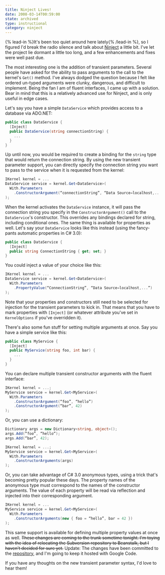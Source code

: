```yaml
---
title: Ninject Lives!
date: 2008-03-14T00:59:00
state: archived
type: instructional
category: ninject
---
```


{% lead-in %}It's been too quiet around here lately{% /lead-in %}, so I figured I'd break the radio silence and talk about [Ninject](http://ninject.org/) a little bit. I've let the project lie dormant a little too long, and a few enhancements and fixes were well past due.

The most interesting one is the addition of transient parameters. Several people have asked for the ability to pass arguments to the call to the kernel's `Get()` method. I've always dodged the question because I felt like ordered un-typed arguments were clunky, dangerous, and difficult to implement. Being the fan I am of fluent interfaces, I came up with a solution. Bear in mind that this is a relatively advanced use for Ninject, and is only useful in edge cases.

Let's say you have a simple `DataService` which provides access to a database via ADO.NET:

```csharp
public class DataService {
  [Inject]
  public DataService(string connectionString) {
    ...
  }
}
```

Up until now, you would be required to create a binding for the `string` type that would return the connection string. By using the new transient parameter support, you can directly specify the connection string you want to pass to the service when it is requested from the kernel:

```csharp
IKernel kernel = ...
DataService service = kernel.Get<DataService>(
  With.Parameters
    .ConstructorArgument(“connectionString”, “Data Source=localhost,...”)
);
```

When the kernel activates the `DataService` instance, it will pass the connection string you specify in the `ConstructorArgument()` call to the `DataService`'s constructor. This overrides any bindings declared for string, including conditional ones. The same thing is available for properties as well. Let's say your `DataService` looks like this instead (using the fancy-pants automatic properties in C# 3.0):

```csharp
public class DataService {
  [Inject]
  public string ConnectionString { get; set; }
}
```

You could inject a value of your choice like this:

```csharp
IKernel kernel = ...
DataService service = kernel.Get<DataService>(
  With.Parameters
    .PropertyValue(“ConnectionString”, “Data Source=localhost,...”)
);
```

Note that your properties and constructors still need to be selected for injection for the transient parameters to kick in. That means that you have to mark properties with `[Inject]` (or whatever attribute you've set in `KernelOptions` if you've overridden it).

There's also some fun stuff for setting multiple arguments at once. Say you have a simple service like this:

```csharp
public class MyService {
  [Inject]
  public MyService(string foo, int bar) {
    ...
  }
}
```

You can declare multiple transient constructor arguments with the fluent interface:

```csharp
IKernel kernel = ...;
MyService service = kernel.Get<MyService>(
  With.Parameters
    .ConstructorArgument(“foo”, “hello”)
    .ConstructorArgument(“bar”, 42)
);
```

Or, you can use a dictionary:

```csharp
Dictionary args = new Dictionary<string, object>();
args.Add(“foo”, “hello”);
args.Add(“bar”, 42);

IKernel kernel = ...;
MyService service = kernel.Get<MyService>(
  With.Parameters
    .ConstructorArguments(args)
);
```

Or, you can take advantage of C# 3.0 anonymous types, using a trick that's becoming pretty popular these days. The property names of the anonymous type must correspond to the names of the constructor arguments. The value of each property will be read via reflection and injected into their corresponding argument.

```csharp
IKernel kernel = ...
MyService service = kernel.Get<MyService>(
  With.Parameters
    .ConstructorArguments(new { foo = “hello”, bar = 42 })
);
```

This same support is available for defining multiple property values at once as well. ~~These changes are coming to the trunk sometime tonight. I'm toying with the idea of relocating the Subversion repository to Beanstalk, but I haven't decided for sure yet.~~ Update: The changes have been committed to the [repository](http://http://ninject.googlecode.com/svn/trunk), and I'm going to keep it hosted with Google Code.

If you have any thoughts on the new transient parameter syntax, I'd love to hear them!
